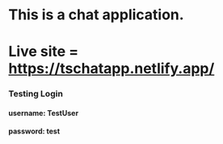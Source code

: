 # This is a chat application.

# Live site = https://tschatapp.netlify.app/

### Testing Login
#### username: TestUser
#### password: test
